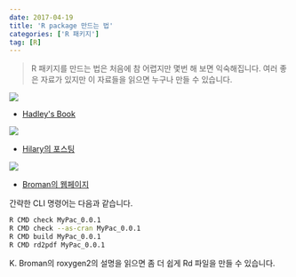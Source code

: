 ```yaml
---
date: 2017-04-19
title: 'R package 만드는 법'
categories: ['R 패키지']
tag: [R]
---
```



> R 패키지를 만드는 법은 처음에 참 어렵지만 몇번 해 보면 익숙해집니다. 여러 좋은 자료가 있지만 이 자료들을 읽으면 누구나 만들 수 있습니다.

<!--more-->

![](http://r-pkgs.had.co.nz/cover.png)

- [Hadley's Book](http://r-pkgs.had.co.nz/)

![](https://hilaryparker.files.wordpress.com/2014/10/cropped-img_20140902_1804591.jpg)

- [Hilary의 포스팅](https://hilaryparker.com/2014/04/29/writing-an-r-package-from-scratch/)

![](https://pbs.twimg.com/profile_images/680796333460959232/CzoFZb76_400x400.jpg)

- [Broman의 웹페이지](http://kbroman.org/pkg_primer/)

간략한 CLI 명령어는 다음과 같습니다.

```bash
R CMD check MyPac_0.0.1
R CMD check --as-cran MyPac_0.0.1
R CMD build MyPac_0.0.1
R CMD rd2pdf MyPac_0.0.1
```

K. Broman의 roxygen2의 설명을 읽으면 좀 더 쉽게 Rd 파일을 만들 수 있습니다.

